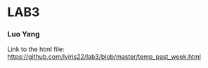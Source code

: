 # LAB3
### Luo Yang

Link to the html file: https://github.com/lyiris22/lab3/blob/master/temp_past_week.html
